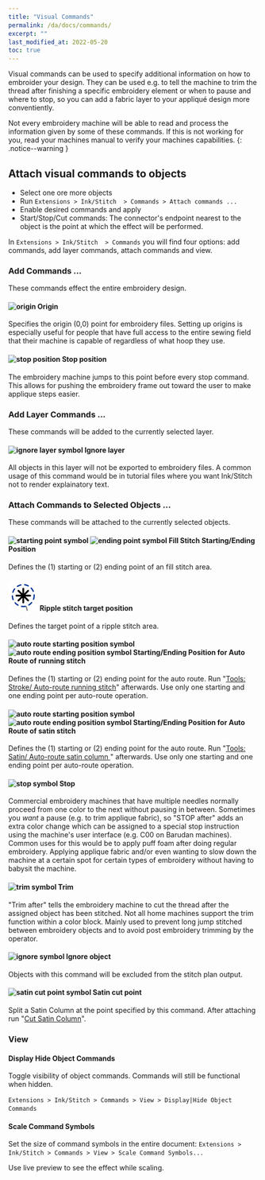 ```yaml
---
title: "Visual Commands"
permalink: /da/docs/commands/
excerpt: ""
last_modified_at: 2022-05-20
toc: true
---
```

Visual commands can be used to specify additional information on how to embroider your design. They can be used e.g. to tell the machine to trim the thread after finishing a specific embroidery element or when to pause and where to stop, so you can add a fabric layer to your appliqué design more conventiently.

Not every embroidery machine will be able to read and process the information given by some of these commands. If this is not working for you, read your machines manual to verify your machines capabilities.
{: .notice--warning }

## Attach visual commands to objects

* Select one ore more objects
* Run `Extensions > Ink/Stitch  > Commands > Attach commands ...`
* Enable desired commands and apply
* Start/Stop/Cut commands: The connector's endpoint nearest to the object is the point at which the effect will be performed.

In `Extensions > Ink/Stitch  > Commands` you will find four options: add commands, add layer commands, attach commands and view.

### Add Commands ...

These commands effect the entire embroidery design.

#### ![origin](/assets/images/docs/visual-commands-origin.jpg) Origin

Specifies the origin (0,0) point for embroidery files. Setting up origins is especially useful for people that have full access to the entire sewing field that their machine is capable of regardless of what hoop they use.


#### ![stop position](/assets/images/docs/visual-commands-stop-position.jpg) Stop position

The embroidery machine jumps to this point before every stop command. This allows for pushing the embroidery frame out toward the user to make applique steps easier.


### Add Layer Commands ...

These commands will be added to the currently selected layer.

#### ![ignore layer symbol](/assets/images/docs/visual-commands-ignore-layer.jpg) Ignore layer

All objects in this layer will not be exported to embroidery files. A common usage of this command would be in tutorial files where you want Ink/Stitch not to render explainatory text.

### Attach Commands to Selected Objects ...

These commands will be attached to the currently selected objects.

#### ![starting point symbol](/assets/images/docs/visual-commands-start.jpg) ![ending point symbol](/assets/images/docs/visual-commands-end.jpg) Fill Stitch Starting/Ending Position

Defines the (1) starting or (2) ending point of an fill stitch area.

#### ![ripple stitch target symbol](/assets/images/docs/visual-commands-ripple-target.png) Ripple stitch target position

Defines the target point of a ripple stitch area.

####  ![auto route starting position symbol](/assets/images/docs/visual-commands-auto-route-satin-stitch-start.jpg) ![auto route  ending position symbol](/assets/images/docs/visual-commands-auto-route-satin-stitch-end.jpg) Starting/Ending Position for Auto Route of running stitch 

Defines the (1) starting or (2) ending point for the auto route. Run  "[Tools: Stroke/ Auto-route running stitch](https://inkstitch.org/docs/stroke-tools/)" afterwards.
Use only one starting and one ending point per auto-route operation.

####  ![auto route starting position symbol](/assets/images/docs/visual-commands-auto-route-satin-stitch-start.jpg) ![auto route  ending position symbol](/assets/images/docs/visual-commands-auto-route-satin-stitch-end.jpg) Starting/Ending Position for Auto Route of satin stitch

Defines the (1) starting or (2) ending point for the auto route. Run "[Tools: Satin/ Auto-route satin column ](/docs/satin-tools/#auto-route-satin-columns)" afterwards.
Use only one starting and one ending point per auto-route operation.

#### ![stop symbol](/assets/images/docs/visual-commands-stop.jpg) Stop

Commercial embroidery machines that have multiple needles normally proceed from one color to the next without pausing in between. Sometimes you *want* a pause (e.g. to trim applique fabric), so "STOP after" adds an extra color change which can be assigned to a special stop instruction using the machine's user interface (e.g. C00 on Barudan machines). Common uses for this would be to apply puff foam after doing regular embroidery.  Applying applique fabric and/or even wanting to slow down the machine at a certain spot for certain types of embroidery without having to babysit the machine.

#### ![trim symbol](/assets/images/docs/visual-commands-trim.jpg) Trim

"Trim after" tells the embroidery machine to cut the thread after the assigned object has been stitched.  Not all home machines support the trim function within a color block.  Mainly used to prevent long jump stitched between embroidery objects and to avoid post embroidery trimming by the operator.



#### ![ignore symbol](/assets/images/docs/visual-commands-ignore.jpg) Ignore object

Objects with this command will be excluded from the stitch plan output.

#### ![satin cut point symbol](/assets/images/docs/visual-commands-satin-cut-point.jpg) Satin cut point

Split a Satin Column at the point specified by this command. After attaching run "[Cut Satin Column](/docs/satin-tools/#cut-satin-column)".

### View

#### Display Hide Object Commands

Toggle visibility of object commands. Commands will still be functional when hidden.

`Extensions > Ink/Stitch > Commands > View > Display|Hide Object Commands`

#### Scale Command Symbols

Set the size of command symbols in the entire document: `Extensions > Ink/Stitch > Commands > View > Scale Command Symbols...`

Use live preview to see the effect while scaling.
